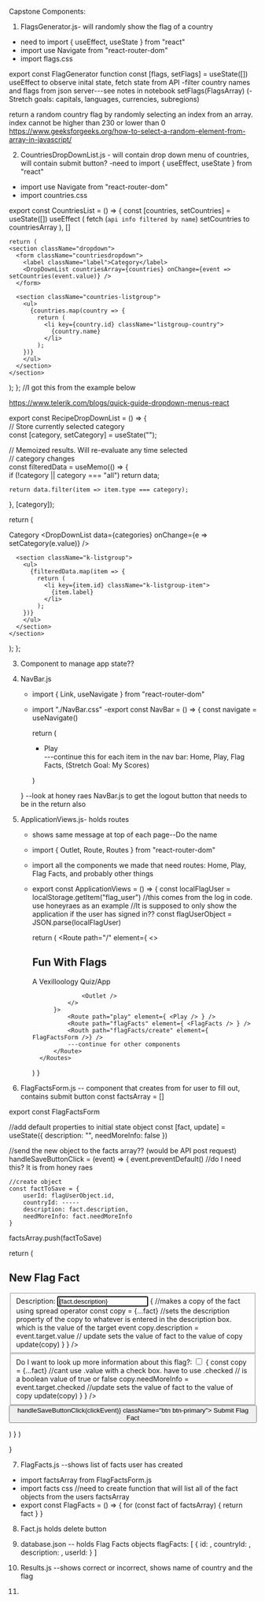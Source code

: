 Capstone Components:
1. FlagsGenerator.js- will randomly show the flag of a country

- need to import { useEffect, useState } from "react"
- import use Navigate from "react-router-dom"
- import flags.css

export const FlagGenerator function
const [flags, setFlags] = useState([])
useEffect to observe inital state, fetch state from API
-filter country names and flags from json server---see notes in notebook
setFlags(FlagsArray)
(-Stretch goals: capitals, languages, currencies, subregions)



return a random country flag by randomly selecting an index from an array. index cannot be higher than 230 or lower than 0
https://www.geeksforgeeks.org/how-to-select-a-random-element-from-array-in-javascript/




2. CountriesDropDownList.js - will contain drop down menu of countries, will contain submit button?
 -need to import { useEffect, useState } from "react"
- import use Navigate from "react-router-dom"
- import countries.css

export const CountriesList = () => {
    const [countries, setCountries] = useState([])
    useEffect (
        fetch (`api info filtered by name`)
        setCountries to countriesArray
    ),
    []


    return (
    <section className="dropdown">
      <form className="countriesdropdown">
        <label className="label">Category</label>
        <DropDownList countriesArray={countries} onChange={event => setCountries(event.value)} />
      </form>

      <section className="countries-listgroup">
        <ul>
          {countries.map(country => {
            return (
              <li key={country.id} className="listgroup-country">
                {country.name}
              </li>
            );
        })}
        </ul>
      </section>
    </section>
  );
};
//I got this from the example below


https://www.telerik.com/blogs/quick-guide-dropdown-menus-react

export const RecipeDropDownList = () => {  
  // Store currently selected category  
  const [category, setCategory] = useState("");  
  
  // Memoized results. Will re-evaluate any time selected  
  // category changes  
  const filteredData = useMemo(() => {  
    if (!category || category === "all") return data;  
  
    return data.filter(item => item.type === category);  
}, [category]);  

return (
    <section className="k-my-8">
      <form className="k-form k-mb-4">
        <label className="k-label k-mb-3">Category</label>
        <DropDownList data={categories} onChange={e => setCategory(e.value)} />
      </form>

      <section className="k-listgroup">
        <ul>
          {filteredData.map(item => {
            return (
              <li key={item.id} className="k-listgroup-item">
                {item.label}
              </li>
            );
        })}
        </ul>
      </section>
    </section>
  );
};






3. Component to manage app state??



4. NavBar.js
    - import { Link, useNavigate } from "react-router-dom"
    - import "./NavBar.css"
    -export const NavBar = () => {
        const navigate = useNavigate()

        return (
            <ul className="navbar">
            <li className="navbar_item active">
                <Link className="navbar_link" to="/Play">Play</Link>
            </li>
            ---continue this for each item in the nav bar: Home, Play, Flag Facts, (Stretch Goal: My Scores)

        </ul>
        )
    }
    --look at honey raes NavBar.js to get the logout button that needs to be in the return also



5. ApplicationViews.js- holds routes
    - <Outlet /> shows same message at top of each page--Do the name 
    - import { Outlet, Route, Routes } from "react-router-dom"
    - import all the components we made that need routes: Home, Play, Flag Facts, and probably other things
    - export const ApplicationViews = () => {
        const localFlagUser = localStorage.getItem("flag_user")
        //this comes from the log in code. use honeyraes as an example
        //It is supposed to only show the application if the user has signed in??
        const flagUserObject = JSON.parse(localFlagUser)

        return (
            <Routes>
                <Route path="/" element={
                    <>
                        <h1 className="title--main">Fun With Flags</h1>
                        <div>A Vexilloology Quiz/App</div>

                        <Outlet />
                    </>
                }>
                    <Route path="play" element={ <Play /> } />
                    <Route path="flagFacts" element={ <FlagFacts /> } />
                    <Routh path="flagFacts/create" element={ FlagFactsForm />} />
                    ---continue for other components
                </Route>
            </Routes>
        )
    }




6. FlagFactsForm.js -- component that creates from for user to fill out, contains submit button
const factsArray = []

export const FlagFactsForm 


//add default properties to initial state object
const [fact, update] = useState({
    description: "",
    needMoreInfo: false
})

//send the new object to the facts array?? (would be API post request)
handleSaveButtonClick = (event) => {
    event.preventDefault()   //do I need this? It is from honey raes

    //create object 
    const factToSave = {
        userId: flagUserObject.id,
        countryId: -----
        description: fact.description,
        needMoreInfo: fact.needMoreInfo
    }

factsArray.push(factToSave)

return (
 <form className="factForm">
            <h2 className="factForm__title">New Flag Fact</h2>
            <fieldset>
                <div className="form-group">
                    <label htmlFor="description">Description:</label>
                    <input
                        required autoFocus
                        type="text"
                        className="form-control"
                        placeholder="Type fact here"
                        value={fact.description}
                        onChange={
                            (event) => {
                                //makes a copy of the fact using spread operator
                                const copy = {...fact}
                                //sets the description property of the copy to whatever is entered in the description box. which is the value of the target event
                                copy.description = event.target.value
                               // update sets the value of fact to the value of copy
                                update(copy)
                            }
                        } />
                </div>
            </fieldset>
            <fieldset>
                <div className="form-group">
                    <label htmlFor="name">Do I want to look up more information about this flag?:</label>
                    <input type="checkbox"
                        value={fact.needMoreInfo}
                        onChange={
                            (event) => {
                                const copy = {...fact}
                                //cant use .value with a check box. have to use .checked
                                // is a boolean value of true or false
                                copy.needMoreInfo = event.target.checked
                                //update sets the value of fact to the value of copy
                                update(copy)
                            }
                        } />
                </div>
            </fieldset>
            <button 
                onClick={(clickEvent) => handleSaveButtonClick(clickEvent)}
                className="btn btn-primary">
                Submit Flag Fact
            </button>
        </form>
    )
}
)

}



7. FlagFacts.js --shows list of facts user has created
- import factsArray from FlagFactsForm.js
- import facts css
//need to create function that will list all of the fact objects from the users factsArray
- export const FlagFacts = () => {
    for (const fact of factsArray) {
        return fact
    }
}



8. Fact.js holds delete button


9. database.json -- holds Flag Facts objects
flagFacts: [
    {
        id: ,
        countryId: ,
        description: ,
        userId: 
    }
]


10. Results.js --shows correct or incorrect, shows name of country and the flag

11. 